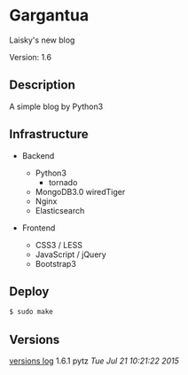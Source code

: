 Gargantua
===
Laisky's new blog

Version: 1.6

## Description

A simple blog by Python3

## Infrastructure

- Backend
    - Python3
        - tornado
    - MongoDB3.0 wiredTiger
    - Nginx
    - Elasticsearch

- Frontend
    - CSS3 / LESS
    - JavaScript / jQuery
    - Bootstrap3

## Deploy

```sh
$ sudo make
```

## Versions

[versions log](https://github.com/Laisky/laisky-blog/blob/master/docs/versions.md)
1.6.1 pytz _Tue Jul 21 10:21:22 2015_
